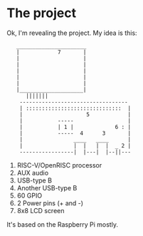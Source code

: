 # The project
Ok, I'm  revealing the project. My idea is this:
``` 
   ______________________
   |            7       |
   |                    |
   |                    |
   |                    |
   |                    |
   |                    |
   |____________________|
      |||||||
    ----------------------------------
    | ::::::::::::::::::::::::::::::  |
    |                    5            |
    |           -----                 |
    |           | 1 |             6 : |
    |           -----  4      3       |
    |                ____   ____      |
    |                |  |   |  |  _ 2 |
    -----------------|  |---|  |--||---
```
1. RISC-V/OpenRISC processor
2. AUX audio
3. USB-type B
4. Another USB-type B
5. 60 GPIO
6. 2 Power pins (+ and -)
7. 8x8 LCD screen

It's based on the Raspberry Pi mostly.
